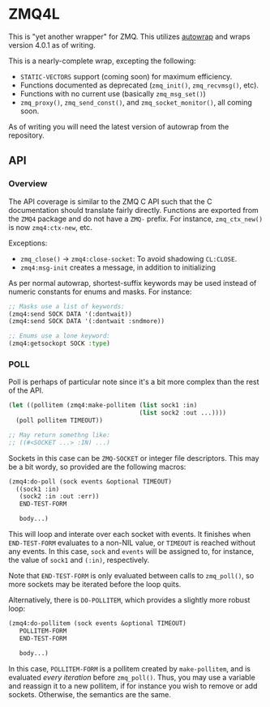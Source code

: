 # ZMQ4L

This is "yet another wrapper" for ZMQ.  This utilizes
[autowrap](https://github.com/rpav/cl-autowrap) and wraps version
4.0.1 as of writing.

This is a nearly-complete wrap, excepting the following:

* `STATIC-VECTORS` support (coming soon) for maximum efficiency.
* Functions documented as deprecated (`zmq_init()`, `zmq_recvmsg()`,
  etc).
* Functions with no current use (basically `zmq_msg_set()`)
* `zmq_proxy()`, `zmq_send_const()`, and `zmq_socket_monitor()`, all
  coming soon.

As of writing you will need the latest version of autowrap from the
repository.

## API

### Overview

The API coverage is similar to the ZMQ C API such that the C
documentation should translate fairly directly.  Functions are
exported from the `ZMQ4` package and do not have a `ZMQ-` prefix.
For instance, `zmq_ctx_new()` is now `zmq4:ctx-new`, etc.

Exceptions:

* `zmq_close()` -> `zmq4:close-socket`: To avoid shadowing `CL:CLOSE`.
* `zmq4:msg-init` creates a message, in addition to initializing

As per normal autowrap, shortest-suffix keywords may be used instead
of numeric constants for enums and masks.  For instance:

```lisp
;; Masks use a list of keywords:
(zmq4:send SOCK DATA '(:dontwait))
(zmq4:send SOCK DATA '(:dontwait :sndmore))

;; Enums use a lone keyword:
(zmq4:getsockopt SOCK :type)
```

### POLL

Poll is perhaps of particular note since it's a bit more complex than
the rest of the API.

```lisp
(let ((pollitem (zmq4:make-pollitem (list sock1 :in)
                                    (list sock2 :out ...))))
  (poll pollitem TIMEOUT))

;; May return somethng like:
;; ((#<SOCKET ...> :IN) ...)
```

Sockets in this case can be `ZMQ-SOCKET` or integer file descriptors.
This may be a bit wordy, so provided are the following macros:

```lisp
(zmq4:do-poll (sock events &optional TIMEOUT)
  ((sock1 :in)
   (sock2 :in :out :err))
   END-TEST-FORM

   body...)
```

This will loop and interate over each socket with events.  It finishes
when `END-TEST-FORM` evaluates to a non-NIL value, or `TIMEOUT` is
reached without any events.  In this case, `sock` and `events` will be
assigned to, for instance, the value of `sock1` and `(:in)`,
respectively.

Note that `END-TEST-FORM` is only evaluated between calls to
`zmq_poll()`, so more sockets may be iterated before the loop quits.

Alternatively, there is `DO-POLLITEM`, which provides a slightly more
robust loop:

```lisp
(zmq4:do-pollitem (sock events &optional TIMEOUT)
   POLLITEM-FORM
   END-TEST-FORM

   body...)
```

In this case, `POLLITEM-FORM` is a pollitem created by `make-pollitem`, and
is evaluated *every iteration* before `zmq_poll()`.  Thus, you may use
a variable and reassign it to a new pollitem, if for instance you wish
to remove or add sockets.  Otherwise, the semantics are the same.
